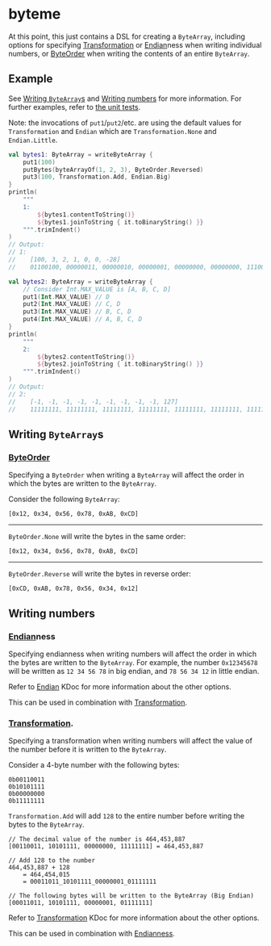 # byteme

At this point, this just contains a DSL for creating a `ByteArray`, including options for specifying [Transformation](src/main/kotlin/dylan/byteme/common/Transformation.kt) or [Endian](src/main/kotlin/dylan/byteme/common/Endian.kt)ness when writing individual numbers, or [ByteOrder](src/main/kotlin/dylan/byteme/common/ByteOrder.kt) when writing the contents of an entire `ByteArray`.

## Example

See [Writing `ByteArray`s](#writing-bytearrays) and [Writing numbers](#writing-numbers) for more information. For further examples, refer to [the unit tests](src/test/kotlin/dylan/byteme/write).

Note: the invocations of `put1`/`put2`/etc. are using the default values for `Transformation` and `Endian` which are `Transformation.None` and `Endian.Little`.

```kotlin
val bytes1: ByteArray = writeByteArray {
    put1(100)
    putBytes(byteArrayOf(1, 2, 3), ByteOrder.Reversed)
    put3(100, Transformation.Add, Endian.Big)
}
println(
    """
    1:
        ${bytes1.contentToString()}
        ${bytes1.joinToString { it.toBinaryString() }}
    """.trimIndent()
)
// Output:
// 1:
//    [100, 3, 2, 1, 0, 0, -28]
//    01100100, 00000011, 00000010, 00000001, 00000000, 00000000, 11100100

val bytes2: ByteArray = writeByteArray {
    // Consider Int.MAX_VALUE is [A, B, C, D]
    put1(Int.MAX_VALUE) // D
    put2(Int.MAX_VALUE) // C, D
    put3(Int.MAX_VALUE) // B, C, D
    put4(Int.MAX_VALUE) // A, B, C, D
}
println(
    """
    2:
        ${bytes2.contentToString()}
        ${bytes2.joinToString { it.toBinaryString() }}
    """.trimIndent()
)
// Output:
// 2:
//    [-1, -1, -1, -1, -1, -1, -1, -1, -1, 127]
//    11111111, 11111111, 11111111, 11111111, 11111111, 11111111, 11111111, 11111111, 11111111, 01111111
```

## Writing `ByteArray`s

### [ByteOrder](src/main/kotlin/dylan/byteme/common/ByteOrder.kt)

Specifying a `ByteOrder` when writing a `ByteArray` will affect the order in which the bytes are written to the `ByteArray`.

Consider the following `ByteArray`:
```
[0x12, 0x34, 0x56, 0x78, 0xAB, 0xCD]
```

---

`ByteOrder.None` will write the bytes in the same order:

```
[0x12, 0x34, 0x56, 0x78, 0xAB, 0xCD]
```

---

`ByteOrder.Reverse` will write the bytes in reverse order:

```
[0xCD, 0xAB, 0x78, 0x56, 0x34, 0x12]
```

## Writing numbers

### [Endian](src/main/kotlin/dylan/byteme/common/Endian.kt)ness

Specifying endianness when writing numbers will affect the order in which the bytes are written to the `ByteArray`. For example, the number `0x12345678` will be written as `12 34 56 78` in big endian, and `78 56 34 12` in little endian.

Refer to [Endian](src/main/kotlin/dylan/byteme/common/Endian.kt) KDoc for more information about the other options.

This can be used in combination with [Transformation](#transformation).

### [Transformation](src/main/kotlin/dylan/byteme/common/Transformation.kt).

Specifying a transformation when writing numbers will affect the value of the number before it is written to the `ByteArray`.

Consider a 4-byte number with the following bytes:
```
0b00110011
0b10101111
0b00000000
0b11111111
```

`Transformation.Add` will add `128` to the entire number before writing the bytes to the `ByteArray`.

```
// The decimal value of the number is 464,453,887
[00110011, 10101111, 00000000, 11111111] = 464,453,887

// Add 128 to the number
464,453,887 + 128
    = 464,454,015
    = 00011011_10101111_00000001_01111111

// The following bytes will be written to the ByteArray (Big Endian)
[00011011, 10101111, 00000001, 01111111]
```

Refer to [Transformation](src/main/kotlin/dylan/byteme/common/Transformation.kt) KDoc for more information about the other options.

This can be used in combination with [Endianness](#endianness).
